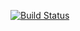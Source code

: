 [![Build Status](https://travis-ci.com/yszar/vuepress.svg?branch=master)](https://travis-ci.com/yszar/vuepress)
